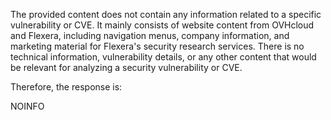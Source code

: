The provided content does not contain any information related to a specific vulnerability or CVE. It mainly consists of website content from OVHcloud and Flexera, including navigation menus, company information, and marketing material for Flexera's security research services. There is no technical information, vulnerability details, or any other content that would be relevant for analyzing a security vulnerability or CVE.

Therefore, the response is:

NOINFO